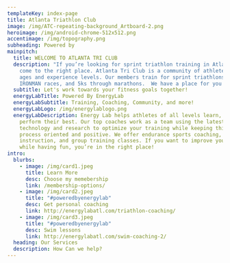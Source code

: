 ```yaml
---
templateKey: index-page
title: Atlanta Triathlon Club
image: /img/ATC-repeating-background_Artboard-2.png
heroimage: /img/android-chrome-512x512.png
accentimage: /img/topography.png
subheading: Powered by
mainpitch:
  title: WELCOME TO ATLANTA TRI CLUB
  description: "If you’re looking for sprint triathlon training in Atlanta, you’ve
    come to the right place. Atlanta Tri Club is a community of athletes of all
    ages and experience levels. Our members train for sprint triathlons through
    IRONMAN races, and 5ks through marathons.  We have a place for you! "
  subtitle: Let's work towards your fitness goals together!
  energyLabTitle: Powered By EnergyLab
  energyLabSubtitle: Training, Coaching, Community, and more!
  energyLabLogo: /img/energylablogo.png
  energyLabDescription: Energy Lab helps athletes of all levels learn, train, and
    perform their best. Our top coaches work as a team using the latest
    technology and research to optimize your training while keeping things
    process oriented and positive. We offer endurance sports coaching, swim
    instruction, and group training classes. If you want to improve yourself
    while having fun, you’re in the right place!
intro:
  blurbs:
    - image: /img/card1.jpeg
      title: Learn More
      desc: Choose my memebership
      link: /membership-options/
    - image: /img/card2.jpeg
      title: "#poweredbyenergylab"
      desc: Get personal coaching
      link: http://energylabatl.com/triathlon-coaching/
    - image: /img/card3.jpeg
      title: "#poweredbyenergylab"
      desc: Swim lessons
      link: http://energylabatl.com/swim-coaching-2/
  heading: Our Services
  description: How Can we help?
---
```

